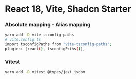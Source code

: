 # React 18, Vite, Shadcn Starter

### Absolute mapping - Alias mapping

```bash
yarn add -D vite-tsconfig-paths
# vite.config.ts
import tsconfigPaths from "vite-tsconfig-paths";
plugins: [react(), tsconfigPaths()],
```

### Vitest

```bash
yarn add -D vitest @types/jest jsdom
```
